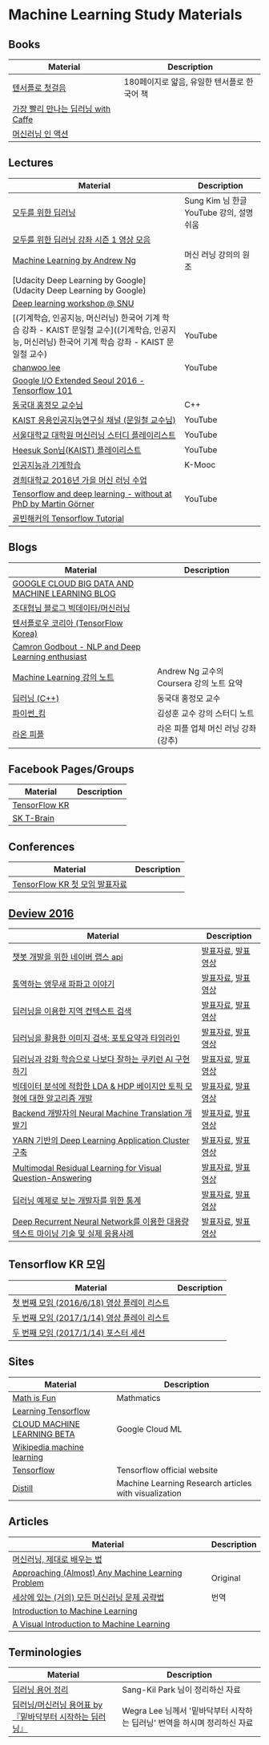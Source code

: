 # Machine Learning Study Materials

## Books
Material | Description
------------ | -------------
[텐서플로 첫걸음](http://www.hanbit.co.kr/store/books/look.php?p_code=B3286570432) | 180페이지로 얇음, 유일한 텐서플로 한국어 책
[가장 빨리 만나는 딥러닝 with Caffe](http://www.yes24.com/24/goods/30690055?scode=032&OzSrank=1) |
[머신러닝 인 액션](http://www.yes24.com/24/goods/9046762) |

## Lectures
Material | Description
------------ | -------------
[모두를 위한 딥러닝](https://hunkim.github.io/ml/) | Sung Kim 님 한글 YouTube 강의, 설명 쉬움
[모두를 위한 딥러닝 강좌 시즌 1 영상 모음](https://www.youtube.com/playlist?list=PLlMkM4tgfjnLSOjrEJN31gZATbcj_MpUm) |
[Machine Learning by Andrew Ng](https://www.coursera.org/learn/machine-learning) | 머신 러닝 강의의 원조
[Udacity Deep Learning by  Google](Udacity Deep Learning by Google) |
[Deep learning workshop @ SNU](https://github.com/sjchoi86/dl-workshop) |
[(기계학습, 인공지능, 머신러닝) 한국어 기계 학습 강좌 - KAIST 문일철 교수]((기계학습, 인공지능, 머신러닝) 한국어 기계 학습 강좌 - KAIST 문일철 교수) | YouTube
[chanwoo lee](https://www.youtube.com/channel/UCRyIQSBvSybbaNY_JCyg_vA) | YouTube
[Google I/O Extended Seoul 2016 - Tensorflow 101](https://www.youtube.com/watch?v=7UwAz4Jvvko) |
[동국대 홍정모 교수님](https://www.youtube.com/channel/UCg6IlhycdYiK_nWB3spjIqA) | C++
[KAIST 응용인공지능연구실 채널 (문일철 교수님)](https://www.youtube.com/channel/UC9caTTXVw19PtY07es58NDg) | YouTube
[서울대학교 대학원 머신러닝 스터디 플레이리스트](https://www.youtube.com/playlist?list=PLzWH6Ydh35ggVGbBh48TNs635gv2nxkFI) | YouTube
[Heesuk Son님(KAIST) 플레이리스트](https://www.youtube.com/playlist?list=PLamqaOMCyiiTH8pEgdfDvyR3_ET3_7xT5) | YouTube
[인공지능과 기계학습](http://www.kmooc.kr/courses/course-v1:KAISTk+KCS470+2015_K0201/about) | K-Mooc
[경희대학교 2016년 가을 머신 러닝 수업](https://sites.google.com/site/khu2016fall/home/machine-learning-2016-fall) |
[Tensorflow and deep learning - without at PhD by Martin Görner](https://youtu.be/vq2nnJ4g6N0) | YouTube
[골빈해커의 Tensorflow Tutorial](https://github.com/golbin/TensorFlow-Tutorials) | 

## Blogs
Material | Description
------------ | -------------
[GOOGLE CLOUD BIG DATA AND MACHINE LEARNING BLOG](https://cloud.google.com/blog/big-data/) |
[조대협님 블로그 빅데이타/머신러닝](http://bcho.tistory.com/category/%EB%B9%85%EB%8D%B0%EC%9D%B4%ED%83%80/%EB%A8%B8%EC%8B%A0%EB%9F%AC%EB%8B%9D) |
[텐서플로우 코리아 (TensorFlow Korea)](https://tensorflowkorea.wordpress.com/) |
[Camron Godbout - NLP and Deep Learning enthusiast](https://medium.com/@camrongodbout/) |
[Machine Learning 강의 노트](https://wikidocs.net/book/587) | Andrew Ng 교수의 Coursera 강의 노트 요약
[딥러닝 (C++)](http://m.blog.naver.com/PostList.nhn?blogId=atelierjpro&categoryNo=23) | 동국대 홍정모 교수
[파이썬_킴](http://pythonkim.tistory.com/notice/25) | 김성훈 교수 강의 스터디 노트
[라온 피플](http://laonple.blog.me/220587920012) | 라온 피플 업체 머신 러닝 강좌 (강추)

## Facebook Pages/Groups
Material | Description
------------ | -------------
[TensorFlow KR](https://www.facebook.com/groups/TensorFlowKR/) |
[SK T-Brain](https://www.facebook.com/SKTBrain/) |

## Conferences
Material | Description
------------ | -------------
[TensorFlow KR 첫 모임 발표자료](https://www.facebook.com/notes/tensorflow-kr/tensorflow-kr-%EC%B2%AB-%EB%AA%A8%EC%9E%84-%EB%B0%9C%ED%91%9C%EC%9E%90%EB%A3%8C/298998370441228) |

## [Deview 2016](https://deview.kr/2016/)
Material | Description
------------ | -------------
[챗봇 개발을 위한 네이버 랩스 api](https://deview.kr/2016/schedule#session/176) | [발표자료](http://www.slideshare.net/deview/api-67563048), [발표영상](http://serviceapi.rmcnmv.naver.com/flash/outKeyPlayer.nhn?vid=78AE004D279644E6B7D3028B48E1027FA8AA&outKey=V1267d3ec3483ba0946f1c0cafbc991c6e87f67e52608bc10eb5bc0cafbc991c6e87f&controlBarMovable=true&jsCallable=true&skinName=tvcast_white)
[통역하는 앵무새 파파고 이야기](https://deview.kr/2016/schedule#session/167) | [발표자료](http://www.slideshare.net/deview/134papago), [발표영상](http://serviceapi.rmcnmv.naver.com/flash/outKeyPlayer.nhn?vid=BA9943BC7078E66C0B61A49FE6D90B1BEA9B&outKey=V122e388fe421a7cc94a626ae0e820ef3dc32eb59130b73180dc726ae0e820ef3dc32&controlBarMovable=true&jsCallable=true&skinName=tvcast_white)
[딥러닝을 이용한 지역 컨텍스트 검색](https://deview.kr/2016/schedule#session/144) | [발표자료](http://www.slideshare.net/deview/221-67605830), [발표영상](http://serviceapi.rmcnmv.naver.com/flash/outKeyPlayer.nhn?vid=8E4D6D76A8F2F3FF344F72806EEA866DAFA1&outKey=V12900ab5bbe35eefde2ee300a9b7110b6dd108eac7f1b20bc800e300a9b7110b6dd1&controlBarMovable=true&jsCallable=true&skinName=tvcast_white)
[딥러닝을 활용한 이미지 검색: 포토요약과 타임라인](https://deview.kr/2016/schedule#session/163) | [발표자료](http://www.slideshare.net/deview/222-20161024), [발표영상](http://serviceapi.rmcnmv.naver.com/flash/outKeyPlayer.nhn?vid=B91D895DDB5C870D734E216FDDAA4E7CE478&outKey=V1254df13ae52ff5e8f6590fa84363dbaefe206e5e4ad05ff087d90fa84363dbaefe2&controlBarMovable=true&jsCallable=true&skinName=tvcast_white)
[딥러닝과 강화 학습으로 나보다 잘하는 쿠키런 AI 구현하기](https://deview.kr/2016/schedule#session/150) | [발표자료](http://www.slideshare.net/carpedm20/ai-67616630), [발표영상](http://serviceapi.rmcnmv.naver.com/flash/outKeyPlayer.nhn?vid=744982879C4B8D95A768185158158FA1F14E&outKey=V122a39972b8120461b33134a56dad62b1db97657ca107701108d134a56dad62b1db9&controlBarMovable=true&jsCallable=true&skinName=tvcast_white)
[빅데이터 분석에 적합한 LDA & HDP 베이지안 토픽 모형에 대한 알고리즘 개발](https://deview.kr/2016/schedule#session/153) | [발표자료](http://www.slideshare.net/deview/214-67608573), [발표영상](http://serviceapi.rmcnmv.naver.com/flash/outKeyPlayer.nhn?vid=0341A0C85061BA58D40608BA95D58F5A04AF&outKey=V126ba99632693a77eb2a59498e28e4722ca9152ec9afefdf7db459498e28e4722ca9&controlBarMovable=true&jsCallable=true&skinName=tvcast_white)
[Backend 개발자의 Neural Machine Translation 개발기](https://deview.kr/2016/schedule#session/161) | [발표자료](http://www.slideshare.net/deview/224-backend-neural-machine-translation-67608580), [발표영상](http://serviceapi.rmcnmv.naver.com/flash/outKeyPlayer.nhn?vid=97DEBA10B0F3CE29135D67F2F9897408C13F&outKey=V1264185e3222e19e4927330baf93db0618be9fe30c87636b1643330baf93db0618be&controlBarMovable=true&jsCallable=true&skinName=tvcast_white)
[YARN 기반의 Deep Learning Application Cluster 구축](https://deview.kr/2016/schedule#session/170) | [발표자료](http://www.slideshare.net/deview/225yarn-deep-learning-application-cluster), [발표영상](http://serviceapi.rmcnmv.naver.com/flash/outKeyPlayer.nhn?vid=04324FBC47D380C375EBA369E35B11C600C4&outKey=V124b213514c78bd5e670913f91a833a9a490f3f85ed256412016913f91a833a9a490&controlBarMovable=true&jsCallable=true&skinName=tvcast_white)
[Multimodal Residual Learning for Visual Question-Answering](https://deview.kr/2016/schedule#session/152) | [발표자료](http://www.slideshare.net/deview/multimodal-residual-learning-for-visual-questionanswering), [발표영상](http://serviceapi.rmcnmv.naver.com/flash/outKeyPlayer.nhn?vid=82F1AF379B45F624F785F80C01FECCB3B2D7&outKey=V128032df14328762f6a9e9cd6d08c7cc33d0f5faf26f7c540fd0e9cd6d08c7cc33d0&controlBarMovable=true&jsCallable=true&skinName=tvcast_white)
[딥러닝 예제로 보는 개발자를 위한 통계](https://deview.kr/2016/schedule#session/171) | [발표자료](http://www.slideshare.net/deview/216-67609104), [발표영상](http://serviceapi.rmcnmv.naver.com/flash/outKeyPlayer.nhn?vid=EB44457E7AA64A6B1337ED51FD7A4A9AC4E9&outKey=V1235531251f5028db6c0ce8df149e140c5c7a6fc592bb1872a46ce8df149e140c5c7&controlBarMovable=true&jsCallable=true&skinName=tvcast_white)
[Deep Recurrent Neural Network를 이용한 대용량 텍스트 마이닝 기술 및 실제 응용사례](https://deview.kr/2016/schedule#session/173) | [발표자료](http://www.slideshare.net/deview/226-67609105), [발표영상](http://serviceapi.rmcnmv.naver.com/flash/outKeyPlayer.nhn?vid=5770DF1BF7CE9A09BB526F850D20745D59CD&outKey=V1230c30920b830ea86dee58a0a8243f22f4ad39d910f9b7e15cfe58a0a8243f22f4a&controlBarMovable=true&jsCallable=true&skinName=tvcast_white)

## Tensorflow KR 모임
Material | Description
------------ | -------------
[첫 번째 모임 (2016/6/18) 영상 플레이 리스트](https://www.youtube.com/playlist?list=PLlMkM4tgfjnIMPagE47noYAJ222zWc4rw) |
[두 번째 모임 (2017/1/14) 영상 플레이 리스트](https://www.youtube.com/playlist?list=PLlMkM4tgfjnLHjEoaRKLdbpSIDJhiLtZE) | 
[두 번째 모임 (2017/1/14) 포스터 세션](https://drive.google.com/drive/folders/0B9X4BvS8d2SSdFNDUjAtemJBNlk) | 

## Sites
Material | Description
------------ | -------------
[Math is Fun](https://www.mathsisfun.com/) | Mathmatics
[Learning Tensorflow](http://learningtensorflow.com/) |
[CLOUD MACHINE LEARNING BETA](https://cloud.google.com/ml/) | Google Cloud ML
[Wikipedia machine learning](https://en.wikipedia.org/wiki/Machine_learning#History_and_relationships_to_other_fields) |
[Tensorflow](https://www.tensorflow.org/) | Tensorflow official website
[Distill](http://distill.pub/) | Machine Learning Research articles with visualization

## Articles
Material | Description
------------ | -------------
[머신러닝, 제대로 배우는 법](https://brunch.co.kr/@aidenswmo/2) |
[Approaching (Almost) Any Machine Learning Problem](https://www.linkedin.com/pulse/approaching-almost-any-machine-learning-problem-abhishek-thakur) | Original
[세상에 있는 (거의) 모든 머신러닝 문제 공략법](http://keunwoochoi.blogspot.kr/2016/08/blog-post.html?m=1) | 번역
[Introduction to Machine Learning](http://www.codeproject.com/Articles/1146582/Introduction-to-Machine-Learning) |
[A Visual Introduction to Machine Learning](http://www.r2d3.us/visual-intro-to-machine-learning-part-1/) |

## Terminologies
Material | Description
------------ | -------------
[딥러닝 용어 정리](http://docs.likejazz.com/deep-learning-glossary) | Sang-Kil Park 님이 정리하신 자료
[딥러닝/머신러닝 용어표 by 『밑바닥부터 시작하는 딥러닝』](https://docs.google.com/spreadsheets/d/1ccwGiC01X-gs3PPcXPUz67W9rS6l994LD4AL18KF1_0/edit#gid=0) | Wegra Lee 님께서 '밑바닥부터 시작하는 딥러닝' 번역을 하시며 정리하신 자료
